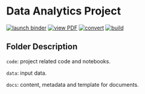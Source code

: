 # Data Analytics Project

[![launch binder](https://mybinder.org/badge_logo.svg)](https://mybinder.org/v2/gh/iewaij/data-analytics-bank-marketing/main?urlpath=lab/tree/code/bank_marketing.ipynb) [![view PDF](https://img.shields.io/badge/view-PDF-red?logo=Adobe-Acrobat-Reader)](https://iewaij.github.io/data-analytics-bank-marketing/bank_marketing.pdf) [![convert](https://github.com/iewaij/data-analytics-bank-marketing/workflows/convert/badge.svg)](https://github.com/iewaij/data-analytics-bank-marketing/actions?query=workflow%3Aconvert) [![build](https://github.com/iewaij/data-analytics-bank-marketing/workflows/build/badge.svg)](https://github.com/iewaij/data-analytics-bank-marketing/actions?query=workflow%3Abuild)

## Folder Description

`code`: project related code and notebooks.

`data`: input data.

`docs`: content, metadata and template for documents.
